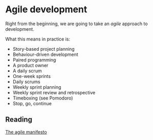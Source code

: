 # Agile development

Right from the beginning, we are going to take an *agile* approach to development.

What this means in practice is:

* Story-based project planning
* Behaviour-driven development
* Paired programming
* A product owner
* A daily scrum
* One-week sprints
* Daily scrums
* Weekly sprint planning
* Weekly sprint review and retrospective 
* Timeboxing (see Pomodoro)
* Stop, go, continue

## Reading

[The agile manifesto](http://agilemanifesto.org/)